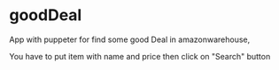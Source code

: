 # goodDeal

App with puppeter for find some good Deal in amazonwarehouse,

You have to put item with name and price then click on "Search" button 
